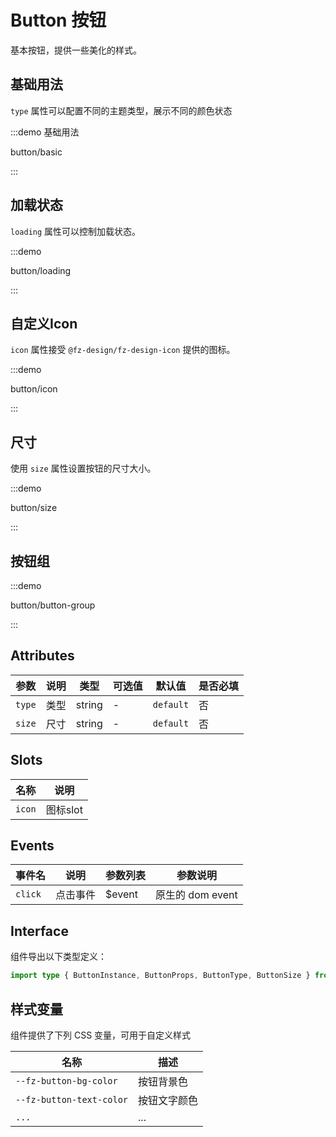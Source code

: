 # Button 按钮

基本按钮，提供一些美化的样式。

## 基础用法

`type` 属性可以配置不同的主题类型，展示不同的颜色状态

:::demo 基础用法

button/basic

:::

## 加载状态

`loading` 属性可以控制加载状态。

:::demo

button/loading

:::



## 自定义Icon

`icon` 属性接受 `@fz-design/fz-design-icon` 提供的图标。

:::demo

button/icon

:::

## 尺寸

使用 `size` 属性设置按钮的尺寸大小。

:::demo

button/size

:::

## 按钮组

:::demo

button/button-group

:::

## Attributes

| 参数   | 说明 | 类型   | 可选值 | 默认值    | 是否必填 |
| ------ | ---- | ------ | ------ | --------- | -------- |
| `type` | 类型 | string | -      | `default` | 否       |
| `size` | 尺寸 | string | -      | `default` | 否       |

## Slots

| 名称  | 说明 |
| ----- | ---- |
| `icon` | 图标slot  |


## Events

| 事件名  | 说明     | 参数列表 | 参数说明         |
| ------- | -------- | -------- | ---------------- |
| `click` | 点击事件 | $event   | 原生的 dom event |

## Interface

组件导出以下类型定义：

```ts
import type { ButtonInstance, ButtonProps, ButtonType, ButtonSize } from 'fz-design'
```

## 样式变量

组件提供了下列 CSS 变量，可用于自定义样式

| 名称                     | 描述         |
| ------------------------ | ------------ |
| `--fz-button-bg-color`   | 按钮背景色   |
| `--fz-button-text-color` | 按钮文字颜色 |
| `...`                    | ...          |
